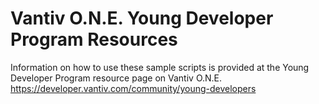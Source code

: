 # Vantiv O.N.E. Young Developer Program Resources
Information on how to use these sample scripts is provided at the Young Developer Program resource page on Vantiv O.N.E.
https://developer.vantiv.com/community/young-developers
